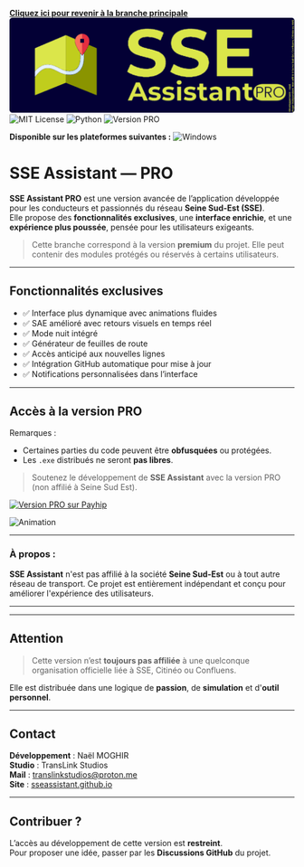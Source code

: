 [**Cliquez ici pour revenir à la branche principale**](https://github.com/flywithnael/SSE-Assistant/tree/main)
![SSE Assistant PRO](banner-pro-rounded.png)
![MIT License](https://img.shields.io/badge/MIT-green?style=for-the-badge)
![Python](https://img.shields.io/badge/Python-FFD43B?style=for-the-badge&logo=python&logoColor=blue)
![Version PRO](https://img.shields.io/badge/Version-Pro-red.svg)

**Disponible sur les plateformes suivantes :** 
![Windows](https://img.shields.io/badge/Windows-0078D6?style=for-the-badge&logo=windows&logoColor=white)

# SSE Assistant — **PRO**

**SSE Assistant PRO** est une version avancée de l’application développée pour les conducteurs et passionnés du réseau **Seine Sud-Est (SSE)**.  
Elle propose des **fonctionnalités exclusives**, une **interface enrichie**, et une **expérience plus poussée**, pensée pour les utilisateurs exigeants.

> Cette branche correspond à la version **premium** du projet. Elle peut contenir des modules protégés ou réservés à certains utilisateurs.

---

## **Fonctionnalités exclusives**

- ✅ Interface plus dynamique avec animations fluides
- ✅ SAE amélioré avec retours visuels en temps réel
- ✅ Mode nuit intégré
- ✅ Générateur de feuilles de route
- ✅ Accès anticipé aux nouvelles lignes
- ✅ Intégration GitHub automatique pour mise à jour
- ✅ Notifications personnalisées dans l’interface

---

## **Accès à la version PRO**

Remarques :
- Certaines parties du code peuvent être **obfusquées** ou protégées.
- Les `.exe` distribués ne seront **pas libres**.
> Soutenez le développement de **SSE Assistant** avec la version PRO (non affilié à Seine Sud Est).

<a href="https://payhip.com/b/dFDe8" target="_blank">
  <img src="https://img.shields.io/badge/Télécharger%20la%20version%20PRO-DBE64A?style=for-the-badge&logo=payhip&logoColor=white&labelColor=030035&color=DBE64A" alt="Version PRO sur Payhip" />
</a>

![Animation](https://readme-typing-svg.demolab.com?font=Montserrat&pause=1000&color=DBE64A&center=true&vCenter=true&width=435&lines=Compatible+Tkinter+;Suivi+des+arr%C3%AAts+en+temps+r%C3%A9el+;SAE+int%C3%A9gr%C3%A9+;Pens%C3%A9+pour+les+joueurs+SSE)

---

### À propos :
**SSE Assistant** n'est pas affilié à la société **Seine Sud-Est** ou à tout autre réseau de transport. Ce projet est entièrement indépendant et conçu pour améliorer l'expérience des utilisateurs.

---

---

## **Attention**

> Cette version n’est **toujours pas affiliée** à une quelconque organisation officielle liée à SSE, Citinéo ou Confluens.

Elle est distribuée dans une logique de **passion**, de **simulation** et d'**outil personnel**.

---

## **Contact**

**Développement** : Naël MOGHIR  
**Studio** : TransLink Studios  
**Mail** : translinkstudios@proton.me  
**Site** : [sseassistant.github.io](https://flywithnael.github.io/SSE-Assistant)

---

## **Contribuer ?**

L’accès au développement de cette version est **restreint**.  
Pour proposer une idée, passer par les **Discussions GitHub** du projet.
